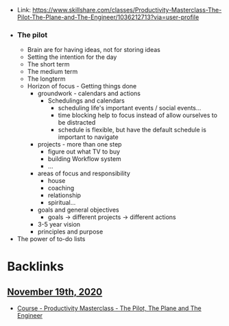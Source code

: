 - Link: https://www.skillshare.com/classes/Productivity-Masterclass-The-Pilot-The-Plane-and-The-Engineer/1036212713?via=user-profile
- ### The pilot
    - Brain are for having ideas, not for storing ideas
    - Setting the intention for the day
    - The short term
    - The medium term
    - The longterm
    - Horizon of focus - Getting things done
        - groundwork - calendars and actions
            - Schedulings and calendars
                - scheduling life's important events / social events...
                - time blocking help to focus instead of allow ourselves to be distracted
                - schedule is flexible, but have the default schedule is important to navigate
        - projects - more than one step
            - figure out what TV to buy
            - building Workflow system
            - ...
        - areas of focus and responsibility
            - house
            - coaching
            - relationship
            - spiritual...
        - goals and general objectives
            - goals -> different projects -> different actions
        - 3-5 year vision
        - principles and purpose
- The power of to-do lists

# Backlinks
## [November 19th, 2020](<November 19th, 2020.md>)
- [Course - Productivity Masterclass - The Pilot, The Plane and The Engineer](<Course - Productivity Masterclass - The Pilot, The Plane and The Engineer.md>)

